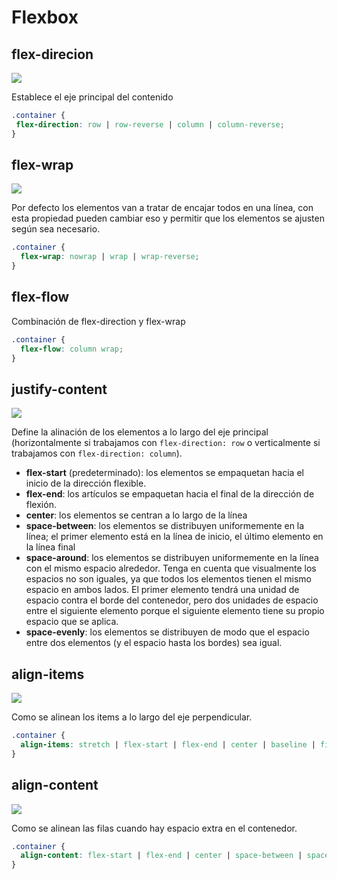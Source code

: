 # Flexbox

## flex-direcion
![](https://css-tricks.com/wp-content/uploads/2018/10/flex-direction.svg)
 
 Establece el eje principal del contenido


 ```css
 .container {
  flex-direction: row | row-reverse | column | column-reverse;
}
```

## flex-wrap
![](https://css-tricks.com/wp-content/uploads/2018/10/flex-wrap.svg)

Por defecto los elementos van a tratar de encajar todos en una línea, con esta propiedad pueden cambiar eso y permitir que los elementos se ajusten según sea necesario.

```css
.container {
  flex-wrap: nowrap | wrap | wrap-reverse;
}
```

## flex-flow
Combinación de flex-direction y flex-wrap
```css
.container {
  flex-flow: column wrap;
}
```

## justify-content
![](https://css-tricks.com/wp-content/uploads/2018/10/justify-content.svg)

Define la alinación de los elementos a lo largo del eje principal (horizontalmente si trabajamos con ```flex-direction: row``` o verticalmente si trabajamos con ```flex-direction: column```).

- **flex-start** (predeterminado): los elementos se empaquetan hacia el inicio de la dirección flexible.
- **flex-end**: los artículos se empaquetan hacia el final de la dirección de flexión.
- **center**: los elementos se centran a lo largo de la línea
- **space-between**: los elementos se distribuyen uniformemente en la línea; el primer elemento está en la línea de inicio, el último elemento en la línea final
- **space-around**: los elementos se distribuyen uniformemente en la línea con el mismo espacio alrededor. Tenga en cuenta que visualmente los espacios no son iguales, ya que todos los elementos tienen el mismo espacio en ambos lados. El primer elemento tendrá una unidad de espacio contra el borde del contenedor, pero dos unidades de espacio entre el siguiente elemento porque el siguiente elemento tiene su propio espacio que se aplica.
- **space-evenly**: los elementos se distribuyen de modo que el espacio entre dos elementos (y el espacio hasta los bordes) sea igual.

## align-items
![](https://css-tricks.com/wp-content/uploads/2018/10/align-items.svg)

Como se alinean los items a lo largo del eje perpendicular.

```css
.container {
  align-items: stretch | flex-start | flex-end | center | baseline | first baseline | last baseline | start | end | self-start | self-end + ... safe | unsafe;
}
```

## align-content
![](https://css-tricks.com/wp-content/uploads/2018/10/align-content.svg)

Como se alinean las filas cuando hay espacio extra en el contenedor.

```css
.container {
  align-content: flex-start | flex-end | center | space-between | space-around | space-evenly | stretch | start | end | baseline | first baseline | last baseline + ... safe | unsafe;
}
```